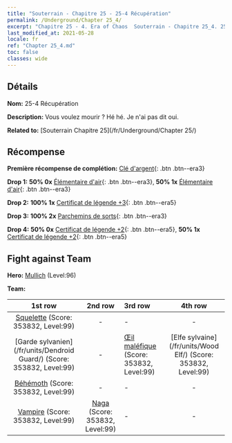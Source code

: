 ```yaml
---
title: "Souterrain - Chapitre 25 - 25-4 Récupération"
permalink: /Underground/Chapter 25_4/
excerpt: "Chapitre 25 - 4. Era of Chaos  Souterrain - Chapitre 25_4. 25-4 Récupération"
last_modified_at: 2021-05-28
locale: fr
ref: "Chapter 25_4.md"
toc: false
classes: wide
---
```


## Détails

 **Nom:** 25-4 Récupération

 **Description:** Vous voulez mourir ? Hé hé. Je n'ai pas dit oui.

 **Related to:** [Souterrain Chapitre 25](/fr/Underground/Chapter 25/)

## Récompense

 **Première récompense de complétion:** [Clé d'argent](/ItemsFR/con_693/){: .btn .btn--era3}

 **Drop 1:** **50% 0x** [Élémentaire d'air](/ItemsFR/her_448/){: .btn .btn--era3}, **50% 1x** [Élémentaire d'air](/ItemsFR/her_448/){: .btn .btn--era3}

 **Drop 2:** **100% 1x** [Certificat de légende +3](/ItemsFR/mat_88/){: .btn .btn--era5}

 **Drop 3:** **100% 2x** [Parchemins de sorts](/ItemsFR/con_694/){: .btn .btn--era3}

 **Drop 4:** **50% 0x** [Certificat de légende +2](/ItemsFR/mat_81/){: .btn .btn--era5}, **50% 1x** [Certificat de légende +2](/ItemsFR/mat_81/){: .btn .btn--era5}


## Fight against Team
 **Hero:** [Mullich](/fr/heroes/Mullich/) (Level:96)

 **Team:**


  | 1st row | 2nd row | 3rd row | 4th row |
  |:----:|:----:|:----|:----:|
  | [Squelette](/fr/units/Skeleton/) (Score: 353832, Level:99)  | - | - | - |
  | [Garde sylvanien](/fr/units/Dendroid Guard/) (Score: 353832, Level:99)  | - | [Œil maléfique](/fr/units/Beholder/) (Score: 353832, Level:99)  | [Elfe sylvaine](/fr/units/Wood Elf/) (Score: 353832, Level:99)  |
  | [Béhémoth](/fr/units/Behemoth/) (Score: 353832, Level:99)  | - | - | - |
  | [Vampire](/fr/units/Vampire/) (Score: 353832, Level:99)  | [Naga](/fr/units/Naga/) (Score: 353832, Level:99)  | - | - |


